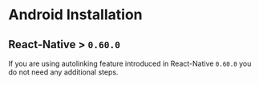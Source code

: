 # Android Installation

## React-Native > `0.60.0` 
If you are using autolinking feature introduced in React-Native `0.60.0` you do not need any additional steps.

